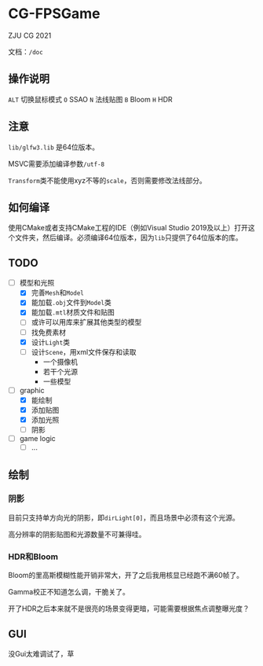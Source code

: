 ﻿# CG-FPSGame

ZJU CG 2021

文档：`/doc`

## 操作说明

`ALT` 切换鼠标模式
`O` SSAO
`N` 法线贴图
`B` Bloom
`H` HDR

## 注意

`lib/glfw3.lib` 是64位版本。

MSVC需要添加编译参数`/utf-8`

`Transform`类不能使用xyz不等的`scale`，否则需要修改法线部分。

## 如何编译

使用CMake或者支持CMake工程的IDE（例如Visual Studio 2019及以上）打开这个文件夹，然后编译。必须编译64位版本，因为`lib`只提供了64位版本的库。

## TODO

- [ ] 模型和光照
  - [x] 完善`Mesh`和`Model`
  - [x] 能加载`.obj`文件到`Model`类
  - [x] 能加载`.mtl`材质文件和贴图
  - [ ] 或许可以用库来扩展其他类型的模型
  - [ ] 找免费素材
  - [x] 设计`Light`类
  - [ ] 设计`Scene`，用xml文件保存和读取
    - 一个摄像机
    - 若干个光源
    - 一些模型
- [ ] graphic
  - [x] 能绘制
  - [x] 添加贴图
  - [x] 添加光照
  - [ ] 阴影
- [ ] game logic
  - [ ] ...

## 绘制

### 阴影

目前只支持单方向光的阴影，即`dirLight[0]`，而且场景中必须有这个光源。

高分辨率的阴影贴图和光源数量不可兼得哇。

### HDR和Bloom

Bloom的里高斯模糊性能开销非常大，开了之后我用核显已经跑不满60帧了。

Gamma校正不知道怎么调，干脆关了。

开了HDR之后本来就不是很亮的场景变得更暗，可能需要根据焦点调整曝光度？

## GUI

没Gui太难调试了，草
